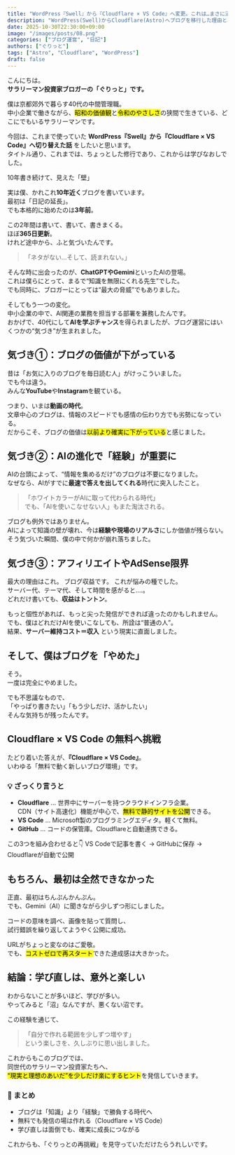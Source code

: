 ```yaml
---
title: "WordPress『Swell』から『Cloudflare × VS Code』へ変更。これは…まさに沼でした。"
description: "WordPress(Swell)からCloudflare(Astro)へブログを移行した理由と、その過程で感じた「ブログの価値の変化」についての考察です。"
date: 2025-10-30T22:30:00+09:00
image: "/images/posts/08.png"
categories: ["ブログ運営", "日記"]
authors: ["ぐりっと"]
tags: ["Astro", "Cloudflare", "WordPress"]
draft: false
---
```


こんにちは。  
**サラリーマン投資家ブロガーの「ぐりっと」です。**

僕は京都郊外で暮らす40代の中間管理職。  
中小企業で働きながら、<mark>昭和の価値観</mark>と<mark>令和のやさしさ</mark>の狭間で生きている、どこにでもいるサラリーマンです。

今回は、これまで使っていた **WordPress『Swell』から『Cloudflare × VS Code』へ切り替えた話** をしたいと思います。  
タイトル通り、これまでは、ちょっとした修行であり、これからは学びなおしでした。



10年書き続けて、見えた「壁」

実は僕、かれこれ**10年近く**ブログを書いています。  
最初は「日記の延長」。  
でも本格的に始めたのは**3年前**。  

この2年間は書いて、書いて、書きまくる。  
ほぼ**365日更新**。  
けれど途中から、ふと気づいたんです。

> 「ネタがない…そして、読まれない。」

そんな時に出会ったのが、**ChatGPTやGemini**といったAIの登場。  
これは僕らにとって、まるで“知識を無限にくれる先生”でした。  
でも同時に、ブロガーにとっては“最大の脅威”でもありました。

そしてもう一つの変化。  
中小企業の中で、AI関連の業務を担当する部署を兼務したんです。  
おかげで、40代にして**AIを学ぶチャンス**を得られましたが、ブログ運営にはいくつかの“気づき”が生まれました。


## 気づき①：ブログの価値が下がっている

昔は「お気に入りのブログを毎日読む人」がけっこういました。  
でも今は違う。  
みんな**YouTube**や**Instagram**を観ている。

つまり、いまは**動画の時代**。  
文章中心のブログは、情報のスピードでも感情の伝わり方でも劣勢になっている。  
だからこそ、ブログの価値は<mark>以前より確実に下がっている</mark>と感じました。



## 気づき②：AIの進化で「経験」が重要に

AIの台頭によって、“情報を集めるだけ”のブログは不要になりました。  
なぜなら、AIがすでに**最速で答えを出してくれる**時代に突入したこと。

> 「ホワイトカラーがAIに取って代わられる時代」  
> でも、「AIを使いこなせない人」もまた淘汰される。

ブログも例外ではありません。  
AIによって知識の壁が壊れ、今は**経験や現場のリアルさ**にしか価値が残らない。  
そう気づいた瞬間、僕の中で何かが崩れ落ちました。


## 気づき③：アフィリエイトやAdSense限界

最大の理由はこれ。
ブログ収益です。
これが悩みの種でした。  
サーバー代、テーマ代、そして時間を感がると‥‥。  
どれだけ書いても、**収益はトントン**。

もっと個性があれば、もっと尖った発信ができれば違ったのかもしれません。  
でも、僕はどれだけAIを使いこなしても、所詮は“普通の人”。  
結果、**サーバー維持コスト＝収入** という現実に直面しました。


## そして、僕はブログを「やめた」

そう。  
一度は完全にやめました。  

でも不思議なもので、  
「やっぱり書きたい」「もう少しだけ、活かしたい」  
そんな気持ちが残ったんです。


## Cloudflare × VS Code の無料へ挑戦

たどり着いた答えが、**『Cloudflare × VS Code』**。  
いわゆる「無料で動く新しいブログ環境」です。

### 💡 ざっくり言うと
- **Cloudflare** … 世界中にサーバーを持つクラウドインフラ企業。  
  CDN（サイト高速化）機能が中心で、<mark>無料で静的サイトを公開</mark>できる。  
- **VS Code** … Microsoft製のプログラミングエディタ。軽くて無料。  
- **GitHub** … コードの保管庫。Cloudflareと自動連携できる。

この3つを組み合わせると👇
VS Codeで記事を書く → GitHubに保存 → Cloudflareが自動で公開


## もちろん、最初は全然できなかった

正直、最初はちんぷんかんぷん。  
でも、Gemini（AI）に聞きながら少しずつ形にしました。

コードの意味を調べ、画像を貼って質問し、  
試行錯誤を繰り返してようやく公開に成功。

URLがちょっと変なのはご愛敬。  
でも、<mark>コストゼロで再スタート</mark>できた達成感は大きかった。



## 結論：学び直しは、意外と楽しい

わからないことが多いほど、学びが多い。  
やってみると「沼」なんですが、悪くない沼です。  

この経験を通じて、  
> 「自分で作れる範囲を少しずつ増やす」  
という楽しさを、久しぶりに思い出しました。

これからもこのブログでは、  
同世代のサラリーマン投資家たちへ、  
<mark>“現実と理想のあいだ”を少しだけ楽にするヒント</mark>を発信していきます。


### 🔖 まとめ

- ブログは「知識」より「経験」で勝負する時代へ  
- 無料でも発信の場は作れる（Cloudflare × VS Code）  
- 学び直しは面倒でも、確実に成長につながる  

これからも、「ぐりっとの再挑戦」を見守っていただけたらうれしいです。